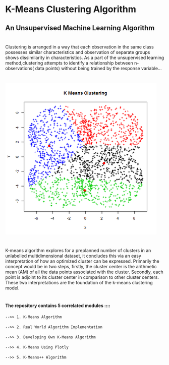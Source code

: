 # K-Means Clustering Algorithm
## An Unsupervised Machine Learning Algorithm
#
Clustering is arranged in a way that each observation in the same class possesses similar characteristics and observation of separate groups shows dissimilarity in characteristics. As a part of the unsupervised learning method,clustering attempts to identify a relationship between n-observations( data points) without being trained by the response variable...
#
![kmeansanimation](Output/Kmeansanimation.gif)
#
K-means algorithm explores for a preplanned number of clusters in an unlabelled multidimensional dataset, it concludes this via an easy interpretation of how an optimized cluster can be expressed. Primarily the concept would be in two steps, firstly,  the cluster center is the arithmetic mean (AM) of all the data points associated with the cluster. Secondly, each point is adjoint to its cluster center in comparison to other cluster centers. These two interpretations are the foundation of the k-means clustering model.
#
#### The repository contains 5 correlated modules ::::

    -->> 1. K-Means Algorithm
    
    -->> 2. Real World Algorithm Implementation

    -->> 3. Developing Own K-Means Algorithm
    
    -->> 4. K-Means Using Plotly

    -->> 5. K-Means++ Algorithm
#
